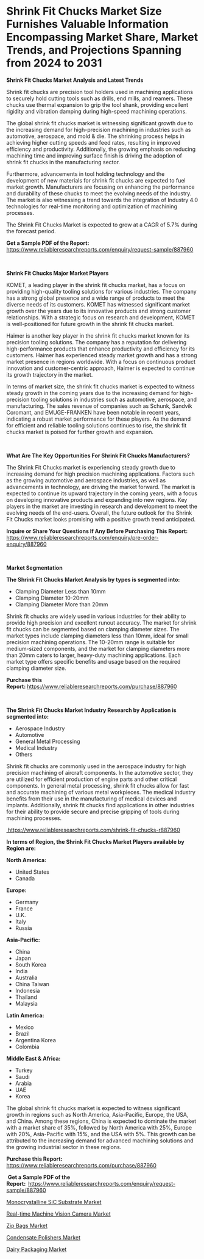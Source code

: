 <p><h1>Shrink Fit Chucks Market Size Furnishes Valuable Information Encompassing Market Share, Market Trends, and Projections Spanning from 2024 to 2031</h1></p><p><strong>Shrink Fit Chucks Market Analysis and Latest Trends</strong></p>
<p><p>Shrink fit chucks are precision tool holders used in machining applications to securely hold cutting tools such as drills, end mills, and reamers. These chucks use thermal expansion to grip the tool shank, providing excellent rigidity and vibration damping during high-speed machining operations.</p><p>The global shrink fit chucks market is witnessing significant growth due to the increasing demand for high-precision machining in industries such as automotive, aerospace, and mold & die. The shrinking process helps in achieving higher cutting speeds and feed rates, resulting in improved efficiency and productivity. Additionally, the growing emphasis on reducing machining time and improving surface finish is driving the adoption of shrink fit chucks in the manufacturing sector.</p><p>Furthermore, advancements in tool holding technology and the development of new materials for shrink fit chucks are expected to fuel market growth. Manufacturers are focusing on enhancing the performance and durability of these chucks to meet the evolving needs of the industry. The market is also witnessing a trend towards the integration of Industry 4.0 technologies for real-time monitoring and optimization of machining processes.</p><p>The Shrink Fit Chucks Market is expected to grow at a CAGR of 5.7% during the forecast period.</p></p>
<p><strong>Get a Sample PDF of the Report:&nbsp;</strong> <a href="https://www.reliableresearchreports.com/enquiry/request-sample/887960">https://www.reliableresearchreports.com/enquiry/request-sample/887960</a></p>
<p>&nbsp;</p>
<p><strong>Shrink Fit Chucks Major Market Players</strong></p>
<p><p>KOMET, a leading player in the shrink fit chucks market, has a focus on providing high-quality tooling solutions for various industries. The company has a strong global presence and a wide range of products to meet the diverse needs of its customers. KOMET has witnessed significant market growth over the years due to its innovative products and strong customer relationships. With a strategic focus on research and development, KOMET is well-positioned for future growth in the shrink fit chucks market.</p><p>Haimer is another key player in the shrink fit chucks market known for its precision tooling solutions. The company has a reputation for delivering high-performance products that enhance productivity and efficiency for its customers. Haimer has experienced steady market growth and has a strong market presence in regions worldwide. With a focus on continuous product innovation and customer-centric approach, Haimer is expected to continue its growth trajectory in the market.</p><p>In terms of market size, the shrink fit chucks market is expected to witness steady growth in the coming years due to the increasing demand for high-precision tooling solutions in industries such as automotive, aerospace, and manufacturing. The sales revenue of companies such as Schunk, Sandvik Coromant, and EMUGE-FRANKEN have been notable in recent years, indicating a robust market performance for these players. As the demand for efficient and reliable tooling solutions continues to rise, the shrink fit chucks market is poised for further growth and expansion.</p></p>
<p>&nbsp;</p>
<p><strong>What Are The Key Opportunities For Shrink Fit Chucks Manufacturers?</strong></p>
<p><p>The Shrink Fit Chucks market is experiencing steady growth due to increasing demand for high precision machining applications. Factors such as the growing automotive and aerospace industries, as well as advancements in technology, are driving the market forward. The market is expected to continue its upward trajectory in the coming years, with a focus on developing innovative products and expanding into new regions. Key players in the market are investing in research and development to meet the evolving needs of the end-users. Overall, the future outlook for the Shrink Fit Chucks market looks promising with a positive growth trend anticipated.</p></p>
<p><strong>Inquire or Share Your Questions If Any Before Purchasing This Report:</strong> <a href="https://www.reliableresearchreports.com/enquiry/pre-order-enquiry/887960">https://www.reliableresearchreports.com/enquiry/pre-order-enquiry/887960</a></p>
<p>&nbsp;</p>
<p><strong>Market Segmentation</strong></p>
<p><strong>The Shrink Fit Chucks Market Analysis by types is segmented into:</strong></p>
<p><ul><li>Clamping Diameter Less than 10mm</li><li>Clamping Diameter 10-20mm</li><li>Clamping Diameter More than 20mm</li></ul></p>
<p><p>Shrink fit chucks are widely used in various industries for their ability to provide high precision and excellent runout accuracy. The market for shrink fit chucks can be segmented based on clamping diameter sizes. The market types include clamping diameters less than 10mm, ideal for small precision machining operations. The 10-20mm range is suitable for medium-sized components, and the market for clamping diameters more than 20mm caters to larger, heavy-duty machining applications. Each market type offers specific benefits and usage based on the required clamping diameter size.</p></p>
<p><strong>Purchase this Report:&nbsp;</strong><a href="https://www.reliableresearchreports.com/purchase/887960">https://www.reliableresearchreports.com/purchase/887960</a></p>
<p>&nbsp;</p>
<p><strong>The Shrink Fit Chucks Market Industry Research by Application is segmented into:</strong></p>
<p><ul><li>Aerospace Industry</li><li>Automotive</li><li>General Metal Processing</li><li>Medical Industry</li><li>Others</li></ul></p>
<p><p>Shrink fit chucks are commonly used in the aerospace industry for high precision machining of aircraft components. In the automotive sector, they are utilized for efficient production of engine parts and other critical components. In general metal processing, shrink fit chucks allow for fast and accurate machining of various metal workpieces. The medical industry benefits from their use in the manufacturing of medical devices and implants. Additionally, shrink fit chucks find applications in other industries for their ability to provide secure and precise gripping of tools during machining processes.</p></p>
<p><a href="https://www.reliableresearchreports.com/shrink-fit-chucks-r887960">&nbsp;https://www.reliableresearchreports.com/shrink-fit-chucks-r887960</a></p>
<p><strong>In terms of Region, the Shrink Fit Chucks Market Players available by Region are:</strong></p>
<p>
    <p> <strong> North America: </strong>
        <ul>
            <li>United States</li>
            <li>Canada</li>
        </ul>
        </p> 
    <p> <strong> Europe: </strong>
        <ul>
            <li>Germany</li>
            <li>France</li>
            <li>U.K.</li>
            <li>Italy</li>
            <li>Russia</li>
        </ul>
        </p> 
    <p> <strong> Asia-Pacific: </strong>
        <ul>
            <li>China</li>
            <li>Japan</li>
            <li>South Korea</li>
            <li>India</li>
            <li>Australia</li>
            <li>China Taiwan</li>
            <li>Indonesia</li>
            <li>Thailand</li>
            <li>Malaysia</li>
        </ul>
        </p> 
    <p> <strong> Latin America: </strong>
        <ul>
            <li>Mexico</li>
            <li>Brazil</li>
            <li>Argentina Korea</li>
            <li>Colombia</li>
        </ul>
        </p> 
    <p> <strong> Middle East & Africa: </strong>
        <ul>
            <li>Turkey</li>
            <li>Saudi</li>
            <li>Arabia</li>
            <li>UAE</li>
            <li>Korea</li>
        </ul>
    </p>
    </p>
<p><p>The global shrink fit chucks market is expected to witness significant growth in regions such as North America, Asia-Pacific, Europe, the USA, and China. Among these regions, China is expected to dominate the market with a market share of 35%, followed by North America with 25%, Europe with 20%, Asia-Pacific with 15%, and the USA with 5%. This growth can be attributed to the increasing demand for advanced machining solutions and the growing industrial sector in these regions.</p></p>
<p><strong>Purchase this Report: </strong><a href="https://www.reliableresearchreports.com/purchase/887960">https://www.reliableresearchreports.com/purchase/887960</a></p>
<p>&nbsp;<strong>Get a Sample PDF of the Report:&nbsp;&nbsp;</strong><a href="https://www.reliableresearchreports.com/enquiry/request-sample/887960">https://www.reliableresearchreports.com/enquiry/request-sample/887960</a></p>
<p><strong></strong></p>
<p><p><a href="https://github.com/graysonwolfe1913/Market-Research-Report-List-1/blob/main/monocrystalline-sic-substrate-market.md">Monocrystalline SiC Substrate Market</a></p><p><a href="https://github.com/obertPattersbG/Market-Research-Report-List-1/blob/main/real-time-machine-vision-camera-market.md">Real-time Machine Vision Camera Market</a></p><p><a href="https://www.linkedin.com/pulse/zip-bags-market-report-product-type-pepvcpvdcothers-end-use-mrb6e">Zip Bags Market</a></p><p><a href="https://issuu.com/reportprime-2/docs/condensate-polishers-market-size-2030.pptx">Condensate Polishers Market</a></p><p><a href="https://www.linkedin.com/pulse/exploring-dairy-packaging-market-dynamics-global-trends-bdgje">Dairy Packaging Market</a></p></p>